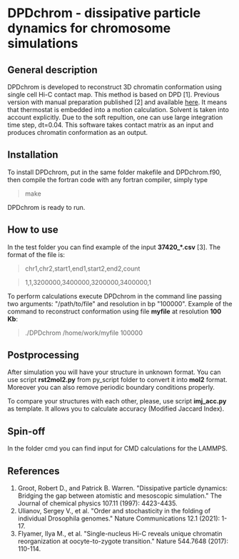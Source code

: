 # DPDchrom - dissipative particle dynamics for chromosome simulations

## General description

DPDchrom is developed to reconstruct 3D chromatin conformation using single cell Hi-C contact map. This method is based on DPD [1]. Previous version with manual preparation published [2] and available [here](https://github.com/polly-code/DPD_withRemovingBonds). It means that thermostat is embedded into a motion calculation. Solvent is taken into account explicitly. Due to the soft repultion, one can use large integration time step, dt=0.04. This software takes contact matrix as an input and produces chromatin conformation as an output.

## Installation

To install DPDchrom, put in the same folder makefile and DPDchrom.f90, then compile the fortran code with any fortran compiler, simply type 
> make

DPDchrom is ready to run.

## How to use

In the test folder you can find example of the input **37420_*.csv** [3]. The format of the file is: 

> chr1,chr2,start1,end1,start2,end2,count

> 1,1,3200000,3400000,3200000,3400000,1

To perform calculations execute DPDchrom in the command line passing two arguments: "/path/to/file" and resolution in bp "100000". Example of the command to reconstruct conformation using file **myfile** at resolution **100 Kb**:

> ./DPDchrom /home/work/myfile 100000

## Postprocessing

After simulation you will have your structure in unknown format. You can use script **rst2mol2.py** from py_script folder to convert it into **mol2** format. Moreover you can also remove periodic boundary conditions properly.

To compare your structures with each other, please, use script **imj_acc.py** as template. It allows you to calculate accuracy (Modified Jaccard Index).

## Spin-off

In the folder cmd you can find input for CMD calculations for the LAMMPS.

## References

1. Groot, Robert D., and Patrick B. Warren. "Dissipative particle dynamics: Bridging the gap between atomistic and mesoscopic simulation." The Journal of chemical physics 107.11 (1997): 4423-4435.
2. Ulianov, Sergey V., et al. "Order and stochasticity in the folding of individual Drosophila genomes." Nature Communications 12.1 (2021): 1-17.
3. Flyamer, Ilya M., et al. "Single-nucleus Hi-C reveals unique chromatin reorganization at oocyte-to-zygote transition." Nature 544.7648 (2017): 110-114.

